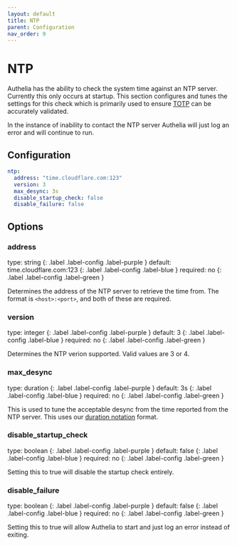 ```yaml
---
layout: default
title: NTP
parent: Configuration
nav_order: 9
---
```


# NTP

Authelia has the ability to check the system time against an NTP server. Currently this only occurs at startup. This
section configures and tunes the settings for this check which is primarily used to ensure [TOTP](./one-time-password.md)
can be accurately validated.

In the instance of inability to contact the NTP server Authelia will just log an error and will continue to run.

## Configuration

```yaml
ntp:
  address: "time.cloudflare.com:123"
  version: 3
  max_desync: 3s
  disable_startup_check: false
  disable_failure: false
```

## Options

### address
<div markdown="1">
type: string
{: .label .label-config .label-purple } 
default: time.cloudflare.com:123
{: .label .label-config .label-blue }
required: no
{: .label .label-config .label-green }
</div>

Determines the address of the NTP server to retrieve the time from. The format is `<host>:<port>`, and both of these are
required.

### version
<div markdown="1">
type: integer
{: .label .label-config .label-purple } 
default: 3
{: .label .label-config .label-blue }
required: no
{: .label .label-config .label-green }
</div>

Determines the NTP verion supported. Valid values are 3 or 4.

### max_desync
<div markdown="1">
type: duration
{: .label .label-config .label-purple } 
default: 3s
{: .label .label-config .label-blue }
required: no
{: .label .label-config .label-green }
</div>

This is used to tune the acceptable desync from the time reported from the NTP server. This uses our 
[duration notation](./index.md#duration-notation-format) format.

### disable_startup_check
<div markdown="1">
type: boolean
{: .label .label-config .label-purple } 
default: false
{: .label .label-config .label-blue }
required: no
{: .label .label-config .label-green }
</div>

Setting this to true will disable the startup check entirely.

### disable_failure
<div markdown="1">
type: boolean
{: .label .label-config .label-purple } 
default: false
{: .label .label-config .label-blue }
required: no
{: .label .label-config .label-green }
</div>

Setting this to true will allow Authelia to start and just log an error instead of exiting.